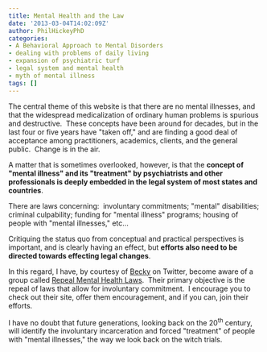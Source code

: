 ```yaml
---
title: Mental Health and the Law
date: '2013-03-04T14:02:09Z'
author: PhilHickeyPhD
categories:
- A Behavioral Approach to Mental Disorders
- dealing with problems of daily living
- expansion of psychiatric turf
- legal system and mental health
- myth of mental illness
tags: []
---
```


The central theme of this website is that there are no mental illnesses, and that the widespread medicalization of ordinary human problems is spurious and destructive.  These concepts have been around for decades, but in the last four or five years have "taken off," and are finding a good deal of acceptance among practitioners, academics, clients, and the general public.  Change is in the air.

A matter that is sometimes overlooked, however, is that the <strong>concept of "mental illness" and its "treatment" by psychiatrists and other professionals is deeply embedded in the legal system of most states and countries</strong>.

There are laws concerning:  involuntary commitments; "mental" disabilities; criminal culpability; funding for "mental illness" programs; housing of people with "mental illnesses," etc…

Critiquing the status quo from conceptual and practical perspectives is important, and is clearly having an effect, but <strong>efforts also need to be directed towards effecting legal changes</strong>.

In this regard, I have, by courtesy of <a href="https://twitter.com/yobluemama2">Becky</a> on Twitter, become aware of a group called <a href="http://repealmentalhealthlaws.org/">Repeal Mental Health Laws</a>.  Their primary objective is the repeal of laws that allow for involuntary commitment.  I encourage you to check out their site, offer them encouragement, and if you can, join their efforts.

I have no doubt that future generations, looking back on the 20<sup>th</sup> century, will identify the involuntary incarceration and forced "treatment" of people with "mental illnesses," the way we look back on the witch trials.